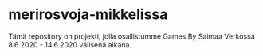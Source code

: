 # merirosvoja-mikkelissa
Tämä repository on projekti, jolla osallistumme Games By Saimaa Verkossa 8.6.2020 - 14.6.2020 välisenä aikana.

